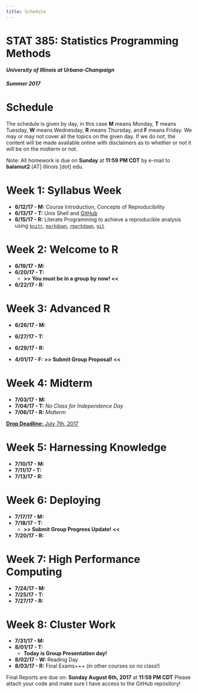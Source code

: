 ```yaml
---
title: Schedule
---
```


# STAT 385: Statistics Programming Methods

#### *University of Illinois at Urbana-Champaign*

#### *Summer 2017*

# Schedule

The schedule is given by day, in this case **M** means Monday, 
**T** means Tuesday, **W** means Wednesday, **R** means Thursday, and **F**
means Friday. We may or may not cover all the topics on the given day. If we do
not, the content will be made available online with disclaimers as to whether or
not it will be on the midterm or not.

Note: All homework is due on **Sunday** at **11:59 PM CDT** by e-mail to 
**balamut2** [AT] illinois [dot] edu.

# Week 1: Syllabus Week

- **6/12/17 - M:** Course Introduction, Concepts of Reproducibility 
- **6/13/17 - T:** Unix Shell and [GitHub](https://github.com/join)
- **6/15/17 - R:** Literate Programming to achieve a reproducible analysis using [`knitr`](http://yihui.name/knitr/), [`markdown`](https://daringfireball.net/projects/markdown/), [`rmarkdown`](http://rmarkdown.rstudio.com), [`git`](https://git-scm.com/doc)

# Week 2: Welcome to R

- **6/19/17 - M:** 
- **6/20/17 - T:** 
    - **>> You must be in a group by now! <<**
- **6/22/17 - R:** 
    
# Week 3: Advanced R

- **6/26/17 - M:** 
- **6/27/17 - T:** 
- **6/29/17 - R:** 
  
- **4/01/17 - F:** **>> Submit Group Proposal! <<**

# Week 4: Midterm

- **7/03/17 - M:** 
- **7/04/17 - T:** *No Class for Independence Day*
- **7/06/17 - R:** *Midterm*

[**Drop Deadline:** July 7th, 2017](https://registrar.illinois.edu/summer-academic-calendar-17)

# Week 5: Harnessing Knowledge

- **7/10/17 - M:** 
- **7/11/17 - T:** 
- **7/13/17 - R:** 

# Week 6: Deploying

- **7/17/17 - M:** 
- **7/18/17 - T:** 
    - **>> Submit Group Progress Update! <<**
- **7/20/17 - R:** 
    
# Week 7: High Performance Computing

- **7/24/17 - M:** 
- **7/25/17 - T:** 
- **7/27/17 - R:** 

# Week 8: Cluster Work

- **7/31/17 - M:** 
- **8/01/17 - T:** 
    - **Today is Group Presentation day!**
- **8/02/17 - W:** Reading Day
- **8/03/17 - R:** Final Exams+++ (in other courses so no class!)

Final Reports are due on: **Sunday August 6th, 2017** at **11:59 PM CDT**
Please attach your code and make sure I have access to the GitHub repository!